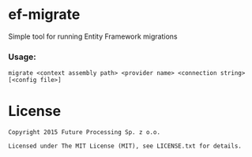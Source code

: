 ef-migrate
==========

Simple tool for running Entity Framework migrations

### Usage:
```
migrate <context assembly path> <provider name> <connection string> [<config file>]
```

License
=======

    Copyright 2015 Future Processing Sp. z o.o.

    Licensed under The MIT License (MIT), see LICENSE.txt for details.
